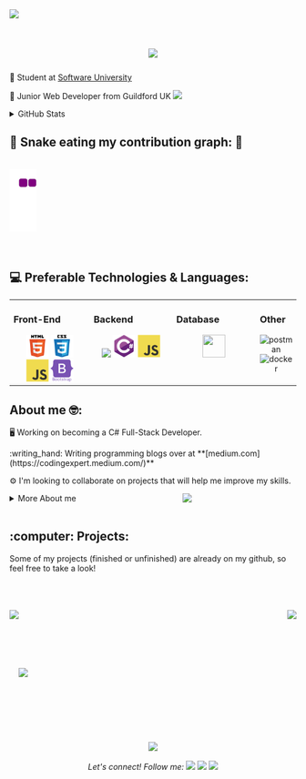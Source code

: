  <img src="https://capsule-render.vercel.app/api?&animation=fadeIn&color=timeGradient">

<h1 align="center">
  <a href="https://git.io/typing-svg">
    <img src="https://readme-typing-svg.herokuapp.com/?lines=Hi,+There!+👋;My+name+is+Stanislava...;Nice+to+meet+you!&center=true&size=30">
  </a>
</h1>
       
📌 Student at [Software University](https://softuni.bg)                          
<p>📌 Junior Web Developer from Guildford UK <img src="https://media.giphy.com/media/WUlplcMpOCEmTGBtBW/giphy.gif" width="30"></p>
  
<details>
 <summary>GitHub Stats</summary>
</br>
<img align="center" width="47%" src="https://github-readme-stats.vercel.app/api?username=StasiS-web&theme=blueberry&show_icons=true&hide_title=true&hide_border=true&hide_rank=true&include_all_commits=true&count_private=true" />
<img align="center" width="47%" src="https://github-readme-stats-lake-eta.vercel.app/api/top-langs/?username=StasiS-web&layout=compact&theme=blueberry&hide_border=true" />
<br><br>
</details>

<div>
<h2> 🐍 Snake eating my contribution graph: 🐍 </h2>
<br>
<img alt="snake eating my contribution" src="https://github.com/StasiS-web/StasiS-web/blob/output/github-contribution-grid-snake.gif">
<br>
<br>
<br>
</div>

<h2> 💻 Preferable Technologies & Languages:</h2>
<table align="center"><tr><td valign="top" width="33%">
   
<h3> Front-End </h3>
<div align="center">  
<img src= "https://raw.githubusercontent.com/devicons/devicon/master/icons/html5/html5-original-wordmark.svg" alt="html5" width="40" height="40" />  
<img src="https://raw.githubusercontent.com/devicons/devicon/master/icons/css3/css3-original-wordmark.svg" alt="css3" width="40" height="40" /> 
<img src= "https://raw.githubusercontent.com/devicons/devicon/master/icons/javascript/javascript-original.svg" alt="javascript" width="40" height="40"  />  
<img src="https://raw.githubusercontent.com/devicons/devicon/master/icons/bootstrap/bootstrap-plain-wordmark.svg" alt="bootstrap" width="40" height="40"/> 
</div></td><td valign="top" width="33%">
  
<h3> Backend </h3>
<div align="center">  
<img src= "https://img.shields.io/badge/.NET-512BD4?style=for-the-badge&logo=dotnet&logoColor=white&style=plastic" /> <img src= "https://raw.githubusercontent.com/devicons/devicon/master/icons/csharp/csharp-original.svg" alt="csharp" width="40" height="40" />
<img src= "https://raw.githubusercontent.com/devicons/devicon/master/icons/javascript/javascript-original.svg" alt="javascript" width="40" height="40"  />
</div></td><td valign="top" width="33%">
  
<h3> Database  </h3>
<div align="center">  
<img src="https://fiverr-res.cloudinary.com/images/t_main1,q_auto,f_auto,q_auto,f_auto/gigs/124446395/original/b68691adbfd454ea4173b4f213f9b7b11a5c426e/create-er-diagrams-develop-database-offer-tech-support.png" width="40" height="40"/> 
</div></td><td valign="top" width="33%">

<h3> Other </h3>
<div align="center"> 
<img src="https://www.vectorlogo.zone/logos/getpostman/getpostman-icon.svg" alt="postman" width="40" height="40"/>
<img src="https://www.vectorlogo.zone/logos/docker/docker-official.svg" alt="docker" width="40" height="40"/> 
</div></td></tr></table> 

<h2> About me 🤓: </h2>
  🖥 Working on becoming a C# Full-Stack Developer.</p>
  :writing_hand: Writing programming blogs over at **[medium.com](https://codingexpert.medium.com/)**</p>
  ⚙️ I'm looking to collaborate on projects that will help me improve my skills.</p>
  <img align="right" src="https://media.giphy.com/media/JIX9t2j0ZTN9S/giphy.gif?raw=true" width="200"/>
  <details>
  <summary>More About me</summary>
  </br>
    💡  I'm really passionate about computers and programming.</p>
    ⭐️ Reading blog post about programming whenever possible.</p>
    ⚡ Fun fact: I love Yoga, Cycling, Ice-skating & Swimming and Reading books.</p>
<br><br>
</details>
<br>

<h2> :computer: Projects: </h2>
<p>Some of my projects (finished or unfinished) are already on my github, so feel free to take a look!</p>
<br><br><br>
<div width="100%" align="center">
  <a align="right" href="https://github.com/StasiS-web/ArtGallery" title="Art Gallery"><img align="left" height="115" src="https://github-readme-stats.vercel.app/api/pin/?username=StasiS-web&repo=ArtGallery&theme=blueberry&border_color=c9b6ec&border_radius=10"></a>
  <a align="left" href="https://github.com/StasiS-web/portfolio" title="Portfolio/Resume"><img align="right" height="115" src="https://github-readme-stats.vercel.app/api/pin/?username=StasiS-web&repo=portfolio&theme=blueberry&border_color=c9b6ec&border_radius=10"></a>
</div>
<br/><br/><br/><br/><br/><br/>
<div width="100%" align="center">
  <a align="left" href="https://github.com/StasiS-web/spaceTourism" title="Space Tourism"><img align="left" height="115" src="https://github-readme-stats.vercel.app/api/pin/?username=StasiS-web&repo=spaceTourism&theme=blueberry&border_color=c9b6ec&border_radius=10"></a>
</div>

<br/><br/><br/><br/><br/><br/>

<footer>
  <p align="center">
    <img width=auto height="20" src="https://visitor-badge.glitch.me/badge?page_id=StasiS-web">
  </p>
  <p align="center">
   <i>Let's connect! Follow me:</i>
    <a href="https://www.linkedin.com/in/stanislavastoeva/" alt="LinkedIn"><img src="https://img.icons8.com/color/48/000000/linkedin.png" width="2.5%"/></a>
    <a href="https://discord.gg/Stasi14#4872" alt="Discord"><img src="https://github.com/sciencepal/sciencepal/blob/master/assets/discord-round.svg" width="2.5%"/></a>
    <a href="https://twitter.com/StasiStoeva" alt="Twitter"><img src="https://img.icons8.com/color/48/000000/twitter.png" width="2.5%"/></a>
  </p>
 </footer>
